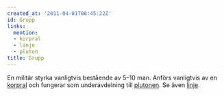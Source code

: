 ```yaml
---
created_at: '2011-04-01T08:45:22Z'
id: Grupp
links:
  mention:
  - korpral
  - linje
  - pluton
title: Grupp
---
```


En militär styrka vanligtvis bestående av 5–10 man. Anförs vanligtvis av en [korpral] och fungerar
som underavdelning till [plutonen]. Se även [linje].

  [korpral]: korpral
  [plutonen]: pluton
  [linje]: linje
